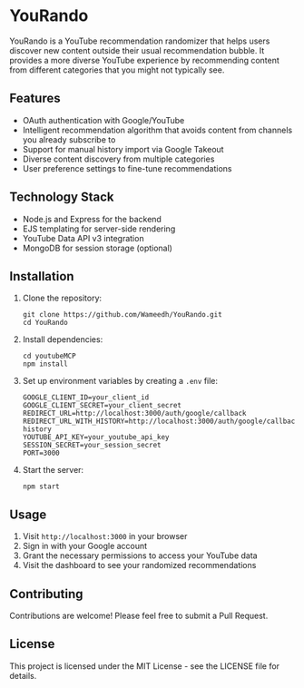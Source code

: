 # YouRando

YouRando is a YouTube recommendation randomizer that helps users discover new content outside their usual recommendation bubble. It provides a more diverse YouTube experience by recommending content from different categories that you might not typically see.

## Features

- OAuth authentication with Google/YouTube
- Intelligent recommendation algorithm that avoids content from channels you already subscribe to
- Support for manual history import via Google Takeout
- Diverse content discovery from multiple categories
- User preference settings to fine-tune recommendations

## Technology Stack

- Node.js and Express for the backend
- EJS templating for server-side rendering
- YouTube Data API v3 integration
- MongoDB for session storage (optional)

## Installation

1. Clone the repository:
   ```
   git clone https://github.com/Wameedh/YouRando.git
   cd YouRando
   ```

2. Install dependencies:
   ```
   cd youtubeMCP
   npm install
   ```

3. Set up environment variables by creating a `.env` file:
   ```
   GOOGLE_CLIENT_ID=your_client_id
   GOOGLE_CLIENT_SECRET=your_client_secret
   REDIRECT_URL=http://localhost:3000/auth/google/callback
   REDIRECT_URL_WITH_HISTORY=http://localhost:3000/auth/google/callback/with-history
   YOUTUBE_API_KEY=your_youtube_api_key
   SESSION_SECRET=your_session_secret
   PORT=3000
   ```

4. Start the server:
   ```
   npm start
   ```

## Usage

1. Visit `http://localhost:3000` in your browser
2. Sign in with your Google account
3. Grant the necessary permissions to access your YouTube data
4. Visit the dashboard to see your randomized recommendations

## Contributing

Contributions are welcome! Please feel free to submit a Pull Request.

## License

This project is licensed under the MIT License - see the LICENSE file for details. 